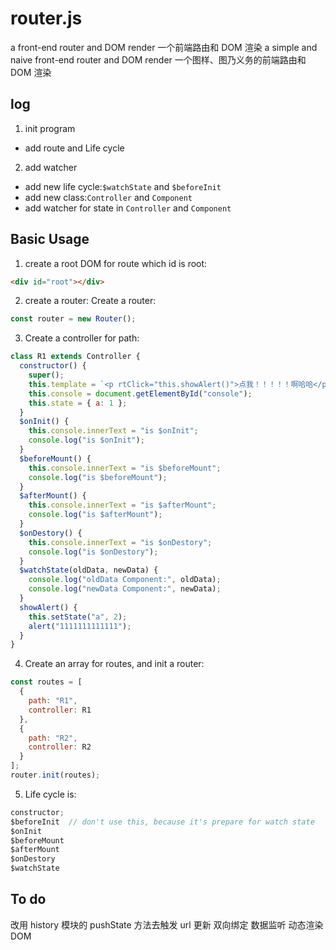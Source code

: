 # router.js

a front-end router and DOM render 一个前端路由和 DOM 渲染 a simple and naive front-end router and DOM render 一个图样、图乃义务的前端路由和 DOM 渲染

## log

1. init program

- add route and Life cycle

2. add watcher

- add new life cycle:`$watchState` and `$beforeInit`
- add new class:`Controller` and `Component`
- add watcher for state in `Controller` and `Component`

## Basic Usage

1. create a root DOM for route which id is root:

```html
<div id="root"></div>
```

2. create a router:
   Create a router:

```javascript
const router = new Router();
```

3. Create a controller for path:

```javascript
class R1 extends Controller {
  constructor() {
    super();
    this.template = `<p rtClick="this.showAlert()">点我！！！！！啊哈哈</p>`;
    this.console = document.getElementById("console");
    this.state = { a: 1 };
  }
  $onInit() {
    this.console.innerText = "is $onInit";
    console.log("is $onInit");
  }
  $beforeMount() {
    this.console.innerText = "is $beforeMount";
    console.log("is $beforeMount");
  }
  $afterMount() {
    this.console.innerText = "is $afterMount";
    console.log("is $afterMount");
  }
  $onDestory() {
    this.console.innerText = "is $onDestory";
    console.log("is $onDestory");
  }
  $watchState(oldData, newData) {
    console.log("oldData Component:", oldData);
    console.log("newData Component:", newData);
  }
  showAlert() {
    this.setState("a", 2);
    alert("1111111111111");
  }
}
```

4. Create an array for routes, and init a router:

```javascript
const routes = [
  {
    path: "R1",
    controller: R1
  },
  {
    path: "R2",
    controller: R2
  }
];
router.init(routes);
```

5. Life cycle is:

```javascript
constructor;
$beforeInit  // don't use this, because it's prepare for watch state
$onInit
$beforeMount
$afterMount
$onDestory
$watchState
```

## To do

改用 history 模块的 pushState 方法去触发 url 更新
双向绑定
数据监听
动态渲染 DOM